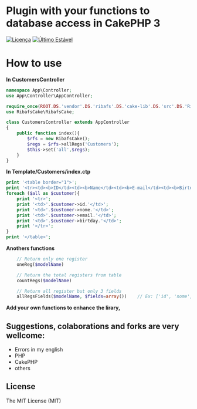 Plugin with your functions to database access in CakePHP 3
==========================================================

[![Licença](https://img.shields.io/packagist/l/doctrine/orm.svg?maxAge=2592000)](https://github.com/ribafs/cake-lib-table/blob/master/LICENSE)
[![Último Estável](https://img.shields.io/packagist/v/elboletaire/twbs-cake-plugin.svg?style=flat-square)](https://packagist.org/packages/ribafs/cake-lib-table)

# How to use

**In CustomersController**
```php
namespace App\Controller;
use App\Controller\AppController;

require_once(ROOT.DS.'vendor'.DS.'ribafs'.DS.'cake-lib'.DS.'src'.DS.'RibafsCake'.DS.'RibafsCake.php');
use RibafsCake\RibafsCake;

class CustomersController extends AppController
{
	public function index(){
		$rfs = new RibafsCake();		
		$regs = $rfs->allRegs('Customers');
		$this->set('all',$regs);		
	}
}
```

**In Template/Customers/index.ctp**

```php
print '<table border="1">';
print '<tr><td><b>ID</td><td><b>Name</td><td><b>E-mail</td><td><b>Birtday</td><tr>';
foreach ($all as $customer){
	print '<tr>';
	print '<td>'.$customer->id.'</td>';
	print '<td>'.$customer->nome.'</td>';
	print '<td>'.$customer->email.'</td>';
	print '<td>'.$customer->birtday.'</td>';
	print '</tr>';	
}
print '</table>';
```

**Anothers functions**
```php
    // Return only one register
    oneReg($modelName)

    // Return the total registers from table
    countRegs($modelName)

    // Return all register but only 3 fields
    allRegsFields($modelName, $fields=array())    // Ex: ['id', 'nome', 'email']
```

**Add your own functions to enhance the lirary,**

## Suggestions, colaborations and forks are very wellcome:

- Errors in my english
- PHP
- CakePHP
- others

License
-------

The MIT License (MIT)

